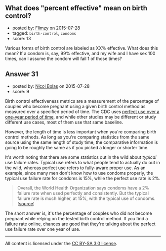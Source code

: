## What does "percent effective" mean on birth control?

- posted by: [Flimzy](https://stackexchange.com/users/7879/flimzy) on 2015-07-28
- tagged: `birth-control`, `condoms`
- score: 13

Various forms of birth control are labeled as XX% effective. What does this mean?  If a condom is, say, 99% effective, and my wife and I have sex 100 times, can I assume the condom will fail 1 of those times?


## Answer 31

- posted by: [Nicol Bolas](https://stackexchange.com/users/1149415/nicol-bolas) on 2015-07-28
- score: 9

Birth control effectiveness metrics are a measurement of the percentage of couples who become pregnant using a given birth control method as measured over a specified period of time. The CDC uses [perfect use over a one-year period of time](http://www.cdc.gov/reproductivehealth/unintendedpregnancy/contraception.htm), and while other studies may be different or study different use cases, most of them use that same baseline. 

However, the length of time is less important when you're comparing birth control methods. As long as you're comparing statistics from the same source using the same length of study time, the comparative information is going to be roughly the same as if you picked a longer or shorter time. 

It's worth noting that there are some statistics out in the wild about _typical_ use failure rates. Typical use refers to what people tend to actually do out in the wild, whereas perfect use refers to fully-aware proper use. As an example, since many men don't know how to use condoms properly, the typical use failure rate for condoms is 15%, while the perfect use rate is 2%. 

> Overall, the World Health Organization says condoms have a 2% failure rate when used perfectly and consistently. But the typical failure rate is much higher, at 15%, with the typical use of condoms. ([source](http://www.webmd.com/sex/birth-control/news/20120224/condom-misuse-common))

The short answer is, it's the percentage of couples who did not become pregnant while relying on the tested birth control method. If you find a failure rate online, chances are good that they're talking about the perfect use failure rate over one year of use.





---

All content is licensed under the [CC BY-SA 3.0 license](https://creativecommons.org/licenses/by-sa/3.0/).
